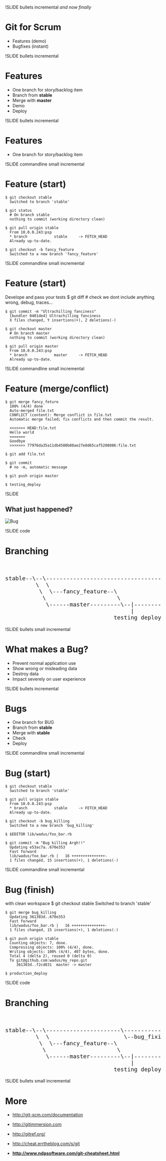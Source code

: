 
!SLIDE bullets incremental
_and now finally_
# Git for Scrum #

* Features (demo)
* Bugfixes (instant)

!SLIDE bullets incremental
# Features #

* One branch for story/backlog item
* Branch from __stable__
* Merge with __master__
* Demo
* Deploy

!SLIDE bullets incremental
# Features #

* One branch for story/backlog item

!SLIDE commandline small incremental
# Feature (start) #

    $ git checkout stable
      Switched to branch 'stable'

    $ git status
      # On branch stable
      nothing to commit (working directory clean)

    $ git pull origin stable
      From 10.0.0.243:psp
      * branch            stable     -> FETCH_HEAD
      Already up-to-date.

    $ git checkout -b fancy_feature
      Switched to a new branch 'fancy_feature'

!SLIDE commandline small incremental
# Feature (start) #

Develope and pass your tests
    $ git diff
      # check we dont include anything wrong, debug, traces...

    $ git commit -m "Ultrachilling fanciness"
      [bundler 0401de4] Ultrachilling fanciness
      X files changed, Y insertions(+), Z deletions(-)

    $ git checkout master
      # On branch master
      nothing to commit (working directory clean)

    $ git pull origin master
      From 10.0.0.243:psp
      * branch            master     -> FETCH_HEAD
      Already up-to-date.

!SLIDE commandline small incremental
# Feature (merge/conflict) #

    $ git merge fancy_feture
      100% (4/4) done
      Auto-merged file.txt
      CONFLICT (content): Merge conflict in file.txt
      Automatic merge failed; fix conflicts and then commit the result.

      <<<<<<< HEAD:file.txt
      Hello world
      =======
      Goodbye
      >>>>>>> 77976da35a11db4580b80ae27e8d65caf5208086:file.txt

    $ git add file.txt

    $ git commit
      # no -m, automatic message

    $ git push origin master

    $ testing_deploy

!SLIDE

## What just happened? ##

![Bug](/file/img/merge.png "Merge")

!SLIDE code
# Branching #
<pre style="font-size:130%">
                                                  +  production deploy
                                                  +          |
stable--\--\--------------------------------------+-------/--|------stable
         \  \                                     +      /
          \  \---fancy_feature--\                 +     /
           \                     \                +    /
            \------master---------\--|------------+---/
                                     |            +
                                testing deploy  DEMO
</pre>

!SLIDE bullets small incremental
# What makes a Bug? #

* Prevent normal application use
* Show wrong or misleading data
* Destroy data
* Impact severely on user experience

!SLIDE bullets incremental
# Bugs #

* One branch for BUG
* Branch from __stable__
* Merge with __stable__
* Check
* Deploy

!SLIDE commandline small incremental
# Bug (start) #

    $ git checkout stable
      Switched to branch 'stable'

    $ git pull origin stable
      From 10.0.0.243:psp
      * branch            stable     -> FETCH_HEAD
      Already up-to-date.

    $ git checkout -b bug_killing
      Switched to a new branch 'bug_killing'

    $ $EDITOR lib/wadus/foo_bar.rb

    $ git commit -m "Bug killing Argh!!"
      Updating e53ac7a..670e353
      Fast forward
      lib/wadus/foo_bar.rb |   16 +++++++++++++++-
      1 files changed, 15 insertions(+), 1 deletions(-)

!SLIDE commandline small incremental
# Bug (finish) #

with clean workspace
    $ git checkout stable
      Switched to branch 'stable'

    $ git merge bug_killing
      Updating 361303d..670e353
      Fast forward
      lib/wadus/foo_bar.rb |   16 +++++++++++++++-
      1 files changed, 15 insertions(+), 1 deletions(-)

    $ git push origin stable
      Counting objects: 7, done.
      Compressing objects: 100% (4/4), done.
      Writing objects: 100% (4/4), 407 bytes, done.
      Total 4 (delta 2), reused 0 (delta 0)
      To git@github.com:wadus/my_repo.git
         361303d..f2cd831  master -> master

    $ production_deploy

!SLIDE code
# Branching #
<pre style="font-size:130%">
                                               production deploy  +  production deploy
                                                       |          +          |
stable--\--\----------------------\----------------/---|----------+-------/--|------stable
         \  \                      \--bug_fixing--/               +      /
          \  \---fancy_feature--\                                 +     /
           \                     \                                +    /
            \------master---------\--|----------------------------+---/
                                     |                            +
                                testing deploy                  DEMO
</pre>

!SLIDE bullets small incremental
# More #

* <http://git-scm.com/documentation>

* <http://gitimmersion.com>

* <http://gitref.org/>
* <http://cheat.errtheblog.com/s/git>
* __<http://www.ndpsoftware.com/git-cheatsheet.html>__

